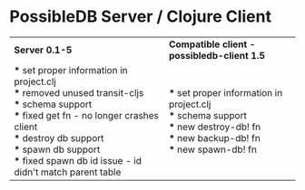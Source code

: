 
# PossibleDB Server / Clojure Client

<table>
  <tr>
  <td><b>Server  0.1-5</b></td>
  <td><b>Compatible client - possibledb-client 1.5</b></td>
  </tr>
  <tr>
  <!-- server -->
  <td>
    <b>*</b> set proper information in project.clj
    <br />
    <b>*</b> removed unused transit-cljs
    <br />
    <b>*</b> schema support
    <br />
    <b>*</b> fixed get fn - no longer crashes client    
    <br />
    <b>*</b> destroy db support
	<br />
    <b>*</b> spawn db support
	<br />
    <b>*</b> fixed spawn db id issue - id didn't match parent table
  </td>
  <!-- client -->
  <td>    
    <b>*</b> set proper information in project.clj
    <br />
    <b>*</b> schema support
    <br />
    <b>*</b> new destroy-db! fn
    <br />
    <b>*</b> new backup-db! fn
	<br />
    <b>*</b> new spawn-db! fn
  </td>
  </tr>
</table>
